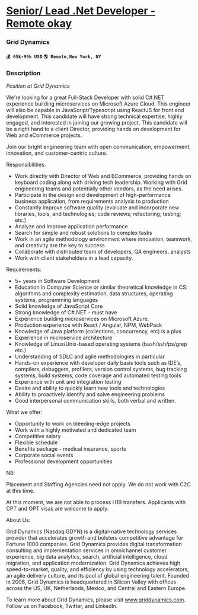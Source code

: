 # [Senior/ Lead .Net Developer - Remote okay](https://www.remotewlb.com/apply/senior-lead-net-developer-remote-okay)  
### Grid Dynamics  
#### `💰 65k-95k USD` `🌎 Remote,New York, NY`  

### Description

_Position at Grid Dynamics_

We're looking for a great Full-Stack Developer with solid C#.NET experience building microservices on Microsoft Azure Cloud. This engineer will also be capable in JavaScript/Typescript using ReactJS for front end development. This candidate will have strong technical expertise, highly engaged, and interested in joining our growing project. This candidate will be a right hand to a client Director, providing hands on development for Web and eCommerce projects.

Join our bright engineering team with open communication, empowerment, innovation, and customer-centric culture.

Responsibilities:

  * Work directly with Director of Web and ECommerce, providing hands on keyboard coding along with driving tech leadership. Working with Grid engineering teams and potentially other vendors, as the need arises.
  * Participate in the design and development of high-performance business application, from requirements analysis to production
  * Constantly improve software quality (evaluate and incorporate new libraries, tools, and technologies; code reviews; refactoring; testing; etc.)
  * Analyze and improve application performance
  * Search for simple and robust solutions to complex tasks
  * Work in an agile methodology environment where innovation, teamwork, and creativity are the key to success
  * Collaborate with distributed team of developers, QA engineers, analysts
  * Work with client stakeholders in a lead capacity.

Requirements:

  * 5+ years in Software Development
  * Education in Computer Science or similar theoretical knowledge in CS: algorithms and complexity estimation, data structures, operating systems, programming languages
  * Solid knowledge of JavaScript Core
  * Strong knowledge of C#.NET - must have
  * Experience building microservices on Microsoft Azure.
  * Production experience with React / Angular, NPM, WebPack
  * Knowledge of Java platform (collections, concurrency, etc) is a plus
  * Experience in microservice architecture
  * Knowledge of Linux/Unix-based operating systems (bash/ssh/ps/grep etc.)
  * Understanding of SDLC and agile methodologies in particular
  * Hands-on experience with developer daily basis tools such as IDE’s, compilers, debuggers, profilers, version control systems, bug tracking systems, build systems, code coverage and automated testing tools
  * Experience with unit and integration testing
  * Desire and ability to quickly learn new tools and technologies
  * Ability to proactively identify and solve engineering problems
  * Good interpersonal communication skills, both verbal and written.

What we offer:

  * Opportunity to work on bleeding-edge projects
  * Work with a highly motivated and dedicated team
  * Competitive salary
  * Flexible schedule
  * Benefits package - medical insurance, sports
  * Corporate social events
  * Professional development opportunities

NB:

Placement and Staffing Agencies need not apply. We do not work with C2C at this time.

At this moment, we are not able to process H1B transfers. Applicants with CPT and OPT visas are welcome to apply.

About Us:

Grid Dynamics (Nasdaq:GDYN) is a digital-native technology services provider that accelerates growth and bolsters competitive advantage for Fortune 1000 companies. Grid Dynamics provides digital transformation consulting and implementation services in omnichannel customer experience, big data analytics, search, artificial intelligence, cloud migration, and application modernization. Grid Dynamics achieves high speed-to-market, quality, and efficiency by using technology accelerators, an agile delivery culture, and its pool of global engineering talent. Founded in 2006, Grid Dynamics is headquartered in Silicon Valley with offices across the US, UK, Netherlands, Mexico, and Central and Eastern Europe.

To learn more about Grid Dynamics, please visit www.griddynamics.com. Follow us on Facebook, Twitter, and LinkedIn.

